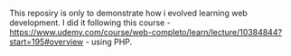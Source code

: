 This reposiry is only to demonstrate how i evolved learning web development. I did it following this course - https://www.udemy.com/course/web-completo/learn/lecture/10384844?start=195#overview - using PHP.
